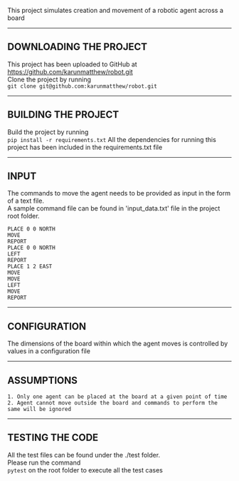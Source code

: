 This project simulates creation and movement of a robotic agent across a board <br/>

-----------------------
DOWNLOADING THE PROJECT
-----------------------

This project has been uploaded to GitHub at https://github.com/karunmatthew/robot.git <br/>
Clone the project by running <br/> ```git clone git@github.com:karunmatthew/robot.git```


--------------------
BUILDING THE PROJECT
--------------------

Build the project by running <br/>  ```pip install -r requirements.txt```
All the dependencies for running this project has been included in the requirements.txt file <br/>


-----
INPUT
-----

The commands to move the agent needs to be provided as input in the form of a text file. <br/>
A sample command file can be found in 'input_data.txt' file in the project root folder. <br/>
```
PLACE 0 0 NORTH
MOVE
REPORT
PLACE 0 0 NORTH
LEFT
REPORT
PLACE 1 2 EAST
MOVE
MOVE
LEFT
MOVE
REPORT
```

-------------
CONFIGURATION
-------------

The dimensions of the board within which the agent moves is controlled by values in a configuration file <br/>


-----------
ASSUMPTIONS
-----------
```
1. Only one agent can be placed at the board at a given point of time
2. Agent cannot move outside the board and commands to perform the same will be ignored
```

----------------
TESTING THE CODE
----------------

All the test files can be found under the ./test folder. <br/>
Please run the command <br/>
```pytest```
on the root folder to execute all the test cases <br/>
